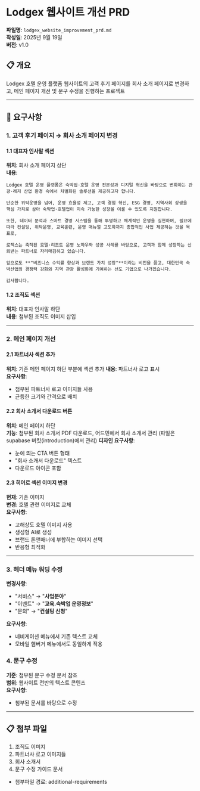 # Lodgex 웹사이트 개선 PRD

**파일명**: `lodgex_website_improvement_prd.md`  
**작성일**: 2025년 9월 19일  
**버전**: v1.0

## 📋 개요

Lodgex 호텔 운영 플랫폼 웹사이트의 고객 후기 페이지를 회사 소개 페이지로 변경하고, 메인 페이지 개선 및 문구 수정을 진행하는 프로젝트

---

## 📝 요구사항

### 1. 고객 후기 페이지 → 회사 소개 페이지 변경

#### 1.1 대표자 인사말 섹션

**위치**: 회사 소개 페이지 상단  
**내용**:

```
Lodgex 호텔 운영 플랫폼은 숙박업·호텔 운영 전문성과 디지털 혁신을 바탕으로 변화하는 관광·레저 산업 환경 속에서 차별화된 솔루션을 제공하고자 합니다.

단순한 위탁운영을 넘어, 운영 효율성 제고, 고객 경험 혁신, ESG 경영, 지역사회 상생을 핵심 가치로 삼아 숙박업·호텔업이 지속 가능한 성장을 이룰 수 있도록 지원합니다.

또한, 데이터 분석과 스마트 경영 시스템을 통해 투명하고 체계적인 운영을 실현하며, 필요에 따라 컨설팅, 위탁운영, 교육훈련, 운영 매뉴얼 고도화까지 종합적인 사업 제공하는 것을 목표로,

로젝스는 축적된 호텔·리조트 운영 노하우와 성공 사례를 바탕으로, 고객과 함께 성장하는 신뢰받는 파트너로 자리매김하고 있습니다.

앞으로도 **"비즈니스 수익률 향상과 브랜드 가치 성장"**이라는 비전을 품고, 대한민국 숙박산업의 경쟁력 강화와 지역 관광 활성화에 기여하는 선도 기업으로 나가겠습니다.

감사합니다.
```

#### 1.2 조직도 섹션

**위치**: 대표자 인사말 하단  
**내용**: 첨부된 조직도 이미지 삽입

---

### 2. 메인 페이지 개선

#### 2.1 파트너사 섹션 추가

**위치**: 기존 메인 페이지 하단 부분에 섹션 추가
**내용**: 파트너사 로고 표시  
**요구사항**:

- 첨부된 파트너사 로고 이미지들 사용
- 균등한 크기와 간격으로 배치

#### 2.2 회사 소개서 다운로드 버튼

**위치**: 메인 페이지 하단  
**기능**: 첨부된 회사 소개서 PDF 다운로드, 어드민에서 회사 소개서 관리 (파일은 supabase 버킷(introduction)에서 관리)
**디자인 요구사항**:

- 눈에 띄는 CTA 버튼 형태
- "회사 소개서 다운로드" 텍스트
- 다운로드 아이콘 포함

#### 2.3 히어로 섹션 이미지 변경

**현재**: 기존 이미지  
**변경**: 호텔 관련 이미지로 교체  
**요구사항**:

- 고해상도 호텔 이미지 사용
- 생성형 AI로 생성
- 브랜드 톤앤매너에 부합하는 이미지 선택
- 반응형 최적화

---

### 3. 헤더 메뉴 워딩 수정

**변경사항**:

- "서비스" → "**사업분야**"
- "이벤트" → "**교육.숙박업 운영정보**"
- "문의" → "**컨설팅 신청**"

**요구사항**:

- 네비게이션 메뉴에서 기존 텍스트 교체
- 모바일 햄버거 메뉴에서도 동일하게 적용

### 4. 문구 수정

**기준**: 첨부된 문구 수정 문서 참조  
**범위**: 웹사이트 전반의 텍스트 콘텐츠  
**요구사항**:

- 첨부된 문서를 바탕으로 수정

---

## 📋 첨부 파일

1. 조직도 이미지
2. 파트너사 로고 이미지들
3. 회사 소개서
4. 문구 수정 가이드 문서

- 첨부파일 경로: additional-requirements

